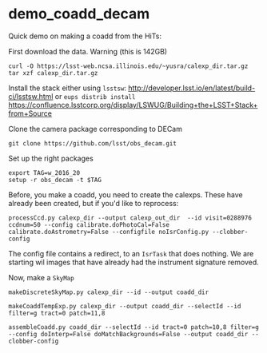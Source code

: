 # demo_coadd_decam


Quick demo on making a coadd from the HiTs:

First download the data. 
Warning (this is 142GB)

```
curl -O https://lsst-web.ncsa.illinois.edu/~yusra/calexp_dir.tar.gz
tar xzf calexp_dir.tar.gz
```

Install the stack either using `lsstsw`: http://developer.lsst.io/en/latest/build-ci/lsstsw.html  or `eups distrib install` https://confluence.lsstcorp.org/display/LSWUG/Building+the+LSST+Stack+from+Source

Clone the camera package corresponding to DECam

```
git clone https://github.com/lsst/obs_decam.git
```

Set up the right packages
```
export TAG=w_2016_20
setup -r obs_decam -t $TAG
```

Before, you make a coadd, you need to create the calexps. These have already been created, but if you'd like to reprocess:

```
processCcd.py calexp_dir --output calexp_out_dir  --id visit=0288976 ccdnum=50 --config calibrate.doPhotoCal=False calibrate.doAstrometry=False --configfile noIsrConfig.py --clobber-config
```

The config file contains a redirect, to an `IsrTask` that does nothing. We are starting wil images that have already had the instrument signature removed.


Now, make a `SkyMap`

```
makeDiscreteSkyMap.py calexp_dir --id --output coadd_dir

makeCoaddTempExp.py calexp_dir --output coadd_dir --selectId --id filter=g tract=0 patch=11,8

assembleCoadd.py coadd_dir --selectId --id tract=0 patch=10,8 filter=g --config doInterp=False doMatchBackgrounds=False --output coadd_dir --clobber-config
```


